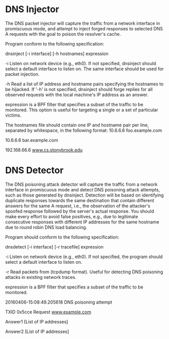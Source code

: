 # DNS Injector

The DNS packet injector will capture the traffic from a network interface in 
promiscuous mode, and attempt to inject forged responses to selected DNS A requests 
with the goal to poison the resolver's cache.

Program conform to the following specification:

dnsinject [-i interface] [-h hostnames] expression

-i  Listen on network device <interface> (e.g., eth0). If not specified,
    dnsinject should select a default interface to listen on. The same
    interface should be used for packet injection.

-h  Read a list of IP address and hostname pairs specifying the hostnames to
    be hijacked. If '-h' is not specified, dnsinject should forge replies for
    all observed requests with the local machine's IP address as an answer.
    
expression is a BPF filter that specifies a subset of the traffic to be
monitored. This option is useful for targeting a single or a set of particular
victims.

The hostnames file should contain one IP and hostname pair per line,
separated by whitespace, in the following format:
10.6.6.6      foo.example.com

10.6.6.6      bar.example.com

192.168.66.6  www.cs.stonybrook.edu

# DNS Detector

The DNS poisoning attack detector will capture the traffic from a network 
interface in promiscuous mode and detect DNS poisoning attack attempts, 
such as those generated by dnsinject. Detection will be based on identifying 
duplicate responses towards the same destination that contain different answers 
for the same A request, i.e., the observation of the attacker's spoofed response 
followed by the server's actual response. You should make every effort to avoid 
false positives, e.g., due to legitimate consecutive responses with different IP 
addresses for the same hostname due to round robin DNS load balancing.

Program should conform to the following specification:

dnsdetect [-i interface] [-r tracefile] expression

-i  Listen on network device <interface> (e.g., eth0). If not specified,
    the program should select a default interface to listen on.

-r  Read packets from <tracefile> (tcpdump format). Useful for detecting
    DNS poisoning attacks in existing network traces.

expression is a BPF filter that specifies a subset of the traffic to be
monitored.

20160406-15:08:49.205618  DNS poisoning attempt 

TXID 0x5cce Request www.example.com

Answer1 [List of IP addresses]

Answer2 [List of IP addresses]
